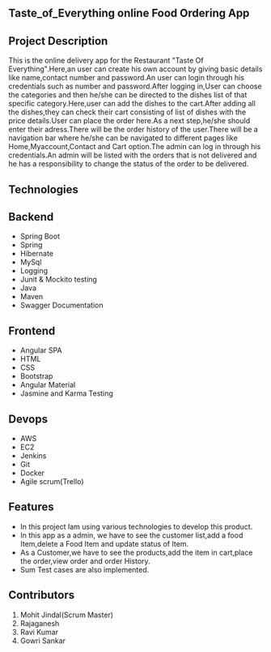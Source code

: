 Taste_of_Everything online Food Ordering App
-------------------------------------------------------------------

Project Description
-------------------------------------------------
This is the online delivery app for the Restaurant "Taste Of Everything".Here,an user can create his own account by giving basic details like name,contact number and password.An user can login through his credentials such as number and password.After logging in,User can choose the categories and then he/she can be directed to the dishes list of that specific category.Here,user can add the dishes to the cart.After adding all the dishes,they can check their cart consisting of list of dishes with the price details.User can place the order here.As a next step,he/she should enter their adress.There will be the order history of the user.There will be a navigation bar where he/she can be navigated to different pages like Home,Myaccount,Contact and Cart option.The admin can log in through his credentials.An admin will be listed with the orders that is not delivered and he has a responsibility to change the status of the order to be delivered.

Technologies
------------------------------------------------
Backend                         
-----------                      
* Spring Boot                 
* Spring                       
* Hibernate                   
* MySql                         
* Logging                      
* Junit & Mockito testing      
* Java                          
* Maven
* Swagger Documentation

 Frontend
-----------                      
* Angular SPA
* HTML
* CSS
* Bootstrap
* Angular Material
* Jasmine and Karma Testing

Devops
----------------
* AWS
* EC2
* Jenkins
* Git
* Docker
* Agile scrum(Trello)

Features
--------------------
* In this project Iam using various technologies to develop this product.
* In this app as a admin, we have to see the customer list,add a food Item,delete a Food Item and update status of Item.
* As a Customer,we have to see the products,add the item in cart,place the order,view order and order History.
* Sum Test cases are also implemented.

Contributors
--------------------------------------

1. Mohit Jindal(Scrum Master)
2. Rajaganesh
3. Ravi Kumar
4. Gowri Sankar
